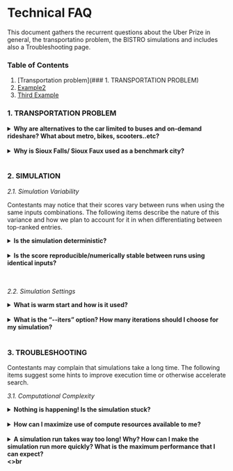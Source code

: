 # Technical FAQ

This document gathers the recurrent questions about the Uber Prize in general, the transportatino problem, the BISTRO simulations and includes also a Troubleshooting page.

### Table of Contents
1. [Transportation problem](### 1. TRANSPORTATION PROBLEM)
2. [Example2](#example2)
3. [Third Example](#third-example)


### 1. TRANSPORTATION PROBLEM
<details>
<summary><strong>Why are alternatives to the car limited to buses and on-demand rideshare? What about metro, bikes, scooters..etc?</strong></summary>
<br>
The goal of Phase I is to evaluate Sioux Faux as a benchmark city. This will provide contestants a first “simple” scenario to discover and familiarize themselves with the optimization problem. Phase II of the Uber Prize will include a broader range of multimodal options.
</details><br>


<details>
<summary><strong>Why is Sioux Falls/ Sioux Faux used as a benchmark city?</strong></summary>
<br>
The Sioux Falls transportation network has been frequently used in the transportation modelling domain, and, in particular, has often served as a useful test case in agent-based traffic simulations. Its accessible scale and the large amount of previous research work and data available for the city make it a good candidate to build and test transportation models.
</details><br>

### 2. SIMULATION

*2.1. Simulation Variability*

Contestants may notice that their scores vary between runs when using the same inputs combinations. The following items describe the nature of this variance and how we plan to account for it in when differentiating between top-ranked entries.

<details>
<summary><strong>Is the simulation deterministic?</strong></summary>
<br>
The BEAM model was developed to enable parallel discrete event simulation of transportation systems. This has the benefit of increasing the scalability of what can be simulated (e.g. larger, more populous cities), but there is a tradeoff on absolute determinism, which is not possible with BEAM. The BEAM scheduler dispatches event triggers in chronological order, but these triggers are executed asynchronously by agents in the simulation. In response to an event trigger, an agent may reserve a resource in the simulation (e.g. a parking space) before another agent, even if both agents do so at the same simulation time step. 
</details><br>

<details>
<summary><strong>Is the score reproducible/numerically stable between runs using identical inputs?</strong></summary>
<br>
As explained in the answer to the previous question, there is no guarantee which agent will acquire the resource first and therefore there can be no guarantee about absolute reproducibility between runs with identical inputs. However, in experiments, BEAM has been demonstrated to achieve reproducibility by reporting aggregate statistics from a number of runs. The approximate number of runs necessary to converge on a stable value of the key metrics of interest must be determined empirically; however, we have empirically found that between 5 and 10 total runs per submission is sufficient to determine the overall score with 99.99% confidence. 
</details><br><br>

*2.2. Simulation Settings*

<details>
<summary><strong>What is warm start and how is it used?</strong></summary>
<br>
Every simulation run starts from the baseline calibrated scenario (BAU) in order to have a standard of comparison. The BAU scenario itself is the result of dynamic traffic assignment performed by BEAM using a modified version of the MATSim co-evolutionary approach (see < link to documentation />). Warm start avoids having to redo this process, which can add an extra 100 iterations to the simulation. Using this approach is the prevailing practice in the literature, so also permits comparison with similar policy evaluation systems.
</details><br>

<details>
<summary><strong>What is the “--iters” option? How many iterations should I choose for my simulation?</strong></summary>
<br>
After playing with several policy variants and analyzing the outputs (in particular, paying attention to the scoreStats.png/.txt), you may notice that the agent ensemble average scores get worse at first and then begin to improve after a number of iterations. This process, known as relaxation, may seem familiar to those familiar with reinforcement learning, as it is analogous to the concept of exploration. Agents explore new routes, modes, and activity timings to try to find better plans after policies perturb the travel environment. The number of iterations needed to reach a fixed point will vary between sets of inputs; however, it is likely that you will see some immediate change to highly sensitive indicators such as mode choice. In contrast to MATSim, which (by default) slowly varies agent plans, BEAM’s reactive agents respond rapidly to changes in the transportation system. Thus, while the plans may continue to improve many over iterations, the magnitude of immediate change in behavior following a certain change in policy may provide enough information to pursue or discard a search coordinate. Running for only one iteration could permit rapid exploration of the search space. On the other hand, it is difficult to predict the rate of evolution of scores to a final fixed point. We thus leave it up to the contestant to determine how many fewer iterations (if any) than the official 150 iteration evaluation run could be a useful strategy in accelerating search algorithms. 
</details><br>




### 3. TROUBLESHOOTING

Contestants may complain that simulations take a long time. The following items suggest some hints to improve execution time or otherwise accelerate search.

*3.1. Computational Complexity*

<details>
<summary><strong>Nothing is happening! Is the simulation stuck?</strong></summary>
<br>
Most likely not! You will have probably seen a validation error if your inputs do not match the schema specified in <link_to_schema>. In this case, the simulation should end immediately and a “Failed” indicator will appear on the “Submissions” tab next to this submission. You may examine beamLog.out and validation-errors.out files to determine the source of the error.
</details><br>

<details>
<summary><strong>How can I maximize use of compute resources available to me?</strong></summary>
<br>
Consider using the “1k”-scenario (see <link to PS section> for more info).
</details><br>

<details>
<summary><strong>A simulation run takes way too long! Why? How can I make the simulation run more quickly? What is the maximum performance that I can expect?</summary>
<br>
* This is to be expected. The simulation may run slowly depending on your computational environment. Currently, the primary bottleneck is routing. Even for the 15k scenario, the routing engine generates millions of routes (reflecting multimodal options for agents to choose between) for a single simulation run.  
* Routing is highly CPU-bound, so once you’ve met the minimum memory requirements (~8-16GB) the more CPUs you can throw at it, the better! 
* Depending on whether you run on a local machine meeting minimal hardware requirements (4 CPU/8GB)  or a beefy cloud server (72 CPU/148 GB) you should expect the following times for a single simulation run of 100 iterations:
</details><>br


